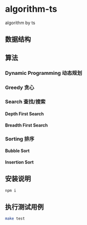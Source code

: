 # algorithm-ts

algorithm by ts

## 数据结构

## 算法

### Dynamic Programming 动态规划

### Greedy 贪心

### Search 查找/搜索

#### Depth First Search

#### Breadth First Search

### Sorting 排序

#### Bubble Sort

#### Insertion Sort

## 安装说明

``` bash
npm i
```

## 执行测试用例

``` bash
make test
```
